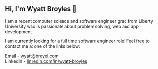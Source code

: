 ## Hi, I'm Wyatt Broyles 🤟

I am a recent computer science and software engineer grad from Liberty University who is passionate about problem solving, web and app development

I am currently looking for a full time software engineer role!
Feel free to contact me at one of the links below:

Email - [wyatt@breyel.com](wyatt@breyel.com)<br>Linkedin - [linkedin.com/in/wyatt-broyles](https://www.linkedin.com/in/wyatt-broyles-6b7429200/)

<!--
**wyattbroyles/wyattbroyles** is a ✨ _special_ ✨ repository because its `README.md` (this file) appears on your GitHub profile.

Here are some ideas to get you started:

- 🔭 I’m currently working on ...
- 🌱 I’m currently learning ...
- 👯 I’m looking to collaborate on ...
- 🤔 I’m looking for help with ...
- 💬 Ask me about ...
- 📫 How to reach me: ...
- 😄 Pronouns: ...
- ⚡ Fun fact: ...
-->

